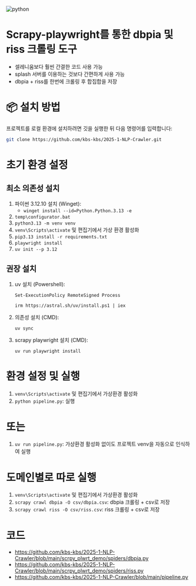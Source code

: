 ![python](https://img.shields.io/badge/python-3.12.10-blue)

# Scrapy-playwright를 통한 dbpia 및 riss 크롤링 도구
- 셀레니움보다 훨씬 간결한 코드 사용 가능
- splash 서버를 이용하는 것보다 간편하게 사용 가능
- dbpia + riss를 한번에 크롤링 후 합집합을 저장

# 📦 설치 방법
프로젝트를 로컬 환경에 설치하려면 깃을 실행한 뒤 다음 명령어를 입력합니다:
```bash
git clone https://github.com/kbs-kbs/2025-1-NLP-Crawler.git
```

# 초기 환경 설정
## 최소 의존성 설치
1. 파이썬 3.12.10 설치 (Winget):
   - `winget install --id=Python.Python.3.13 -e`
2. `temp\configurator.bat`
3. `python3.13 -m venv venv`
4. `venv\Scripts\activate` 및 편집기에서 가상 환경 활성화
5. `pip3.13 install -r requirements.txt`
6. `playwright install`
2. `uv init --p 3.12`


## 권장 설치
1. uv 설치 (Powershell):
   ```
   Set-ExecutionPolicy RemoteSigned Process
   ```
   ```
   irm https://astral.sh/uv/install.ps1 | iex
   ```
2. 의존성 설치 (CMD):
   ```
   uv sync
   ```
3. scrapy playwright 설치 (CMD):
   ```
   uv run playwright install
   ```


# 환경 설정 및 실행
1. `venv\Scripts\activate` 및 편집기에서 가상환경 활성화
2. `python pipeline.py`: 실행

# 또는
1. `uv run pipeline.py`: 가상환경 활성화 없이도 프로젝트 venv을 자동으로 인식하여 실행

# 도메인별로 따로 실행
1. `venv\Scripts\activate` 및 편집기에서 가상환경 활성화
2. `scrapy crawl dbpia -O csv/dbpia.csv`: dbpia 크롤링 + csv로 저장
3. `scrapy crawl riss -O csv/riss.csv`: riss 크롤링 + csv로 저장


# 코드
- https://github.com/kbs-kbs/2025-1-NLP-Crawler/blob/main/scrpy_plwrt_demo/spiders/dbpia.py
- https://github.com/kbs-kbs/2025-1-NLP-Crawler/blob/main/scrpy_plwrt_demo/spiders/riss.py
- https://github.com/kbs-kbs/2025-1-NLP-Crawler/blob/main/pipeline.py
